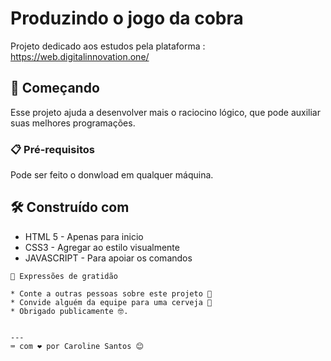 # Produzindo o jogo da cobra

Projeto dedicado aos estudos pela plataforma : https://web.digitalinnovation.one/

## 🚀 Começando

Esse projeto ajuda a desenvolver mais o raciocino lógico, que pode auxiliar suas melhores programações.


### 📋 Pré-requisitos

Pode ser feito o donwload em qualquer máquina.

## 🛠️ Construído com


* HTML 5 - Apenas para inicio 
* CSS3 - Agregar ao estilo visualmente
* JAVASCRIPT - Para apoiar os comandos
```
🎁 Expressões de gratidão

* Conte a outras pessoas sobre este projeto 📢
* Convide alguém da equipe para uma cerveja 🍺 
* Obrigado publicamente 🤓.


---
⌨️ com ❤️ por Caroline Santos 😊

